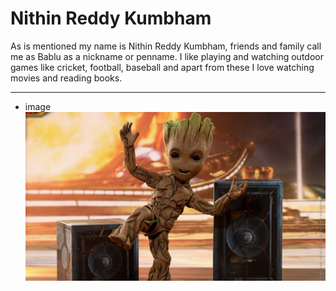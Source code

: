 # Nithin Reddy Kumbham
 As is mentioned my name is Nithin Reddy Kumbham, friends and family call me as Bablu as a nickname or penname. I like playing and watching outdoor games like cricket, football, baseball and apart from these I love watching movies and reading books.
 *****
 * image 
   ![Baby Groot](https://github.com/nithinreddykumbham888/Assignment2-Kumbham/blob/master/Groot.jpg)

